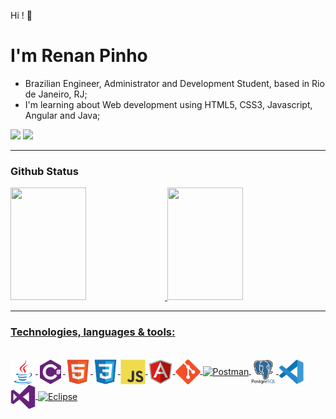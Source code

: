 Hi ! 👋
# I'm Renan Pinho 
  * Brazilian Engineer, Administrator and Development Student, based in Rio de Janeiro, RJ;
  * I'm learning about Web development using HTML5, CSS3, Javascript, Angular and Java;
      
<div> 
      
  <a href = "mailto:renan_aguillar_pinho@gmail.com"><img src="https://img.shields.io/badge/-Gmail-%23333?style=for-the-badge&logo=gmail&logoColor=white" target="_blank"></a>
  <a href="https://www.linkedin.com/in/renan-pinho-872a2149" target="_blank"><img src="https://img.shields.io/badge/LinkedIn-0077B5?style=for-the-badge&logo=linkedin&logoColor=white" target="_blank"></a>
 
</div>

<hr>


### Github Status
<div>
  <a href="https://github.com/raguillar89">
  <img  width="49%" height="180em" src="https://github-readme-stats.vercel.app/api?username=raguillar89&show_icons=true&hide_border=true&theme=react&include_all_commits=true&count_private=true"/>
  <img width="49%" height="180em" src="https://github-readme-stats.vercel.app/api/top-langs/?username=raguillar89&layout=compact&langs_count=8&count_private=true&hide_border=true&theme=react"/>
</div>

<hr>

### Technologies, languages & tools: 
<div style="display: inline_block" align:"center"><br>
  
  <img align="center" alt="Java" height="40" width="40" src="https://raw.githubusercontent.com/devicons/devicon/master/icons/java/java-original.svg">
  <img align="center" alt="C#" height="40" width="40"      src="https://raw.githubusercontent.com/devicons/devicon/7a4ca8aa871d6dca81691e018d31eed89cb70a76/icons/csharp/csharp-plain.svg">
  <img align="center" alt="HTML" height="40" width="40" src="https://raw.githubusercontent.com/devicons/devicon/master/icons/html5/html5-original.svg">
  <img align="center" alt="CSS" height="40" width="40" src="https://raw.githubusercontent.com/devicons/devicon/master/icons/css3/css3-original.svg"> 
  <img align="center" alt="JavaScript" height="40" width="40" src="https://raw.githubusercontent.com/devicons/devicon/master/icons/javascript/javascript-original.svg">
  <img align="center" alt="Angular" height="40" width="40" src="https://raw.githubusercontent.com/devicons/devicon/master/icons/angularjs/angularjs-original.svg">

  <img align="center" alt="Git" height="40" width="40" src="https://raw.githubusercontent.com/devicons/devicon/master/icons/git/git-original.svg">
  <img align="center" alt="Postman" height="40" width="40" src="https://www.vectorlogo.zone/logos/getpostman/getpostman-icon.svg">
  <img align="center" alt="Postgres" height="40" width="40" src="https://raw.githubusercontent.com/devicons/devicon/master/icons/postgresql/postgresql-original-wordmark.svg">
  <img align="center" alt="Visual Studio Code" height="40" width="40" src="https://raw.githubusercontent.com/devicons/devicon/master/icons/vscode/vscode-original.svg">
  <img align="center" alt="Visual Studio" height="40" width="40" src="https://raw.githubusercontent.com/devicons/devicon/master/icons/visualstudio/visualstudio-plain.svg">
  <img align="center" alt="Eclipse" height="40" width="40" src="https://user-images.githubusercontent.com/11943860/46922575-7017cf80-cfe1-11e8-845a-0cd198fb546c.png">
   
</div>

<!---
raguillar89/raguillar89 is a ✨ special ✨ repository because its `README.md` (this file) appears on your GitHub profile.
You can click the Preview link to take a look at your changes.
--->
